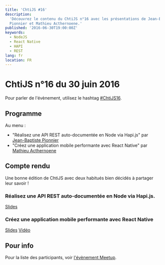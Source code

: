 ```yaml
---
title: 'ChtiJS #16'
description:
  'Découvrez le contenu du ChtiJS n°16 avec les présentations de Jean-Baptiste
  Pionnier et Mathieu Acthernoene.'
published: '2016-06-30T19:00:00Z'
keywords:
  - NodeJS
  - React Native
  - HAPI
  - REST
lang: fr
location: FR
---
```


# ChtiJS n°16 du 30 juin 2016

Pour parler de l'évènement, utilisez le hashtag
[#ChtiJS16](https://twitter.com/search?q=%23ChtiJS16&src=hash).

## Programme

Au menu :

- "Réalisez une API REST auto-documentée en Node via Hapi.js" par
  [Jean-Baptiste Pionnier](https://twitter.com/JbPionnier)
- "Créez une application mobile performante avec React Native" par
  [Mathieu Acthernoene](https://twitter.com/zoontek)
  
## Compte rendu

Une bonne édition de ChtiJS avec deux habitués bien décidés à partager leur
savoir !

### Réalisez une API REST auto-documentée en Node via Hapi.js.

[Slides](https://slides.com/jbpionnier)

### Créez une application mobile performante avec React Native

[Slides](http://slides.com/zoontek/react-native#/)
[Vidéo](https://www.youtube.com/watch?v=mlyAyiA6xwY)

## Pour info

Pour la liste des participants, voir
[l'évènement Meetup](https://www.meetup.com/FranceJS/events/231361801/).
